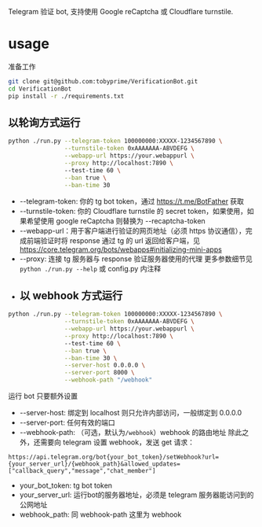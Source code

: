 Telegram 验证 bot, 支持使用 Google reCaptcha 或 Cloudflare turnstile.

# usage
准备工作
```bash
git clone git@github.com:tobyprime/VerificationBot.git
cd VerificationBot
pip install -r ./requirements.txt
```
## 以轮询方式运行
```bash
python ./run.py --telegram-token 100000000:XXXXX-1234567890 \
                --turnstile-token 0xAAAAAAA-ABVDEFG \
                --webapp-url https://your.webappurl \
                --proxy http://localhost:7890 \ 
                --test-time 60 \
                --ban true \
                --ban-time 30 
```
- --telegram-token: 你的 tg bot token，通过 https://t.me/BotFather 获取
- --turnstile-token: 你的 Cloudflare turnstile 的 secret token，如果使用，如果希望使用 google reCaptcha 则替换为 --recaptcha-token
- --webapp-url：用于客户端进行验证的网页地址（必须 https 协议通信），完成前端验证时将 response 通过 tg 的 url 返回给客户端，见 https://core.telegram.org/bots/webapps#initializing-mini-apps
- --proxy: 连接 tg 服务器与 response 验证服务器使用的代理
更多参数细节见 `python ./run.py --help` 或 config.py 内注释
- ## 以 webhook 方式运行
```bash
python ./run.py --telegram-token 100000000:XXXXX-1234567890 \
                --turnstile-token 0xAAAAAAA-ABVDEFG \
                --webapp-url https://your.webappurl \
                --proxy http://localhost:7890 \ 
                --test-time 60 \
                --ban true \
                --ban-time 30 \
                --server-host 0.0.0.0 \
                --server-port 8000 \
                --webhook-path "/webhook"
```
运行 bot 只要额外设置
- --server-host: 绑定到 localhost 则只允许内部访问，一般绑定到 0.0.0.0
- --server-port: 任何有效的端口
- --webhook-path: （可选，默认为`/webhook`）webhook 的路由地址
除此之外，还需要向 telegram 设置 webhook，发送 get 请求：
```
https://api.telegram.org/bot{your_bot_token}/setWebhook?url={your_server_url}/{webhook_path}&allowed_updates=["callback_query","message","chat_member"]
```
- your_bot_token: tg bot token
- your_server_url: 运行bot的服务器地址，必须是 telegram 服务器能访问到的公网地址
- webhook_path: 同 webhook-path 这里为 webhook